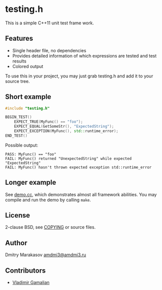 # testing.h #

This is a simple C++11 unit test frame work.

## Features ##

* Single header file, no dependencies
* Provides detailed information of which expressions are tested and test results
* Colored output

To use this in your project, you may just grab testing.h and add it to
your source tree.

## Short example ##

```c++
#include "testing.h"

BEGIN_TEST()
    EXPECT_TRUE(MyFunc() == "foo");
    EXPECT_EQUAL(GetSomeStr(), "ExpectedString");
    EXPECT_EXCEPTION(MyFunc(), std::runtime_error);
END_TEST()
```

Possible output:

```
PASS: MyFunc() == "foo"
FAIL: MyFunc() returned "UnexpectedString" while expected "ExpectedString"
FAIL: MyFunc() hasn't thrown expected exception std::runtime_error
```

## Longer example ##

See [demo.cc](demo.cc), which demonstrates almost all framework abilities. You
may compile and run the demo by calling ```make```.

## License ##

2-clause BSD, see [COPYING](COPYING) or source files.

## Author ##

Dmitry Marakasov <amdmi3@amdmi3.ru>

## Contributors ##

* [Vladimir Gamalian](https://github.com/vladimirgamalian)
